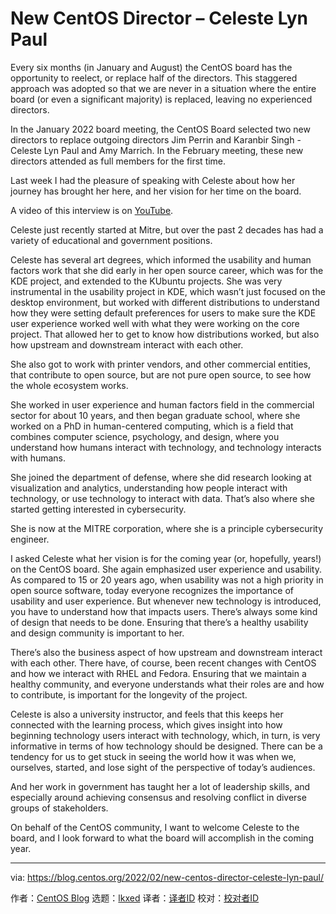 [#]: subject: "New CentOS Director – Celeste Lyn Paul"
[#]: via: "https://blog.centos.org/2022/02/new-centos-director-celeste-lyn-paul/"
[#]: author: "CentOS Blog https://blog.centos.org"
[#]: collector: "lkxed"
[#]: translator: "yjacks"
[#]: reviewer: " "
[#]: publisher: " "
[#]: url: " "

New CentOS Director – Celeste Lyn Paul
======

Every six months (in January and August) the CentOS board has the opportunity to reelect, or replace half of the directors. This staggered approach was adopted so that we are never in a situation where the entire board (or even a significant majority) is replaced, leaving no experienced directors.

In the January 2022 board meeting, the CentOS Board selected two new directors to replace outgoing directors Jim Perrin and Karanbir Singh - Celeste Lyn Paul and Amy Marrich. In the February meeting, these new directors attended as full members for the first time.

Last week I had the pleasure of speaking with Celeste about how her journey has brought her here, and her vision for her time on the board.

A video of this interview is on [YouTube][1].

Celeste just recently started at Mitre, but over the past 2 decades has had a variety of educational and government positions.

Celeste has several art degrees, which informed the usability and human factors work that she did early in her open source career, which was for the KDE project, and extended to the KUbuntu projects. She was very instrumental in the usability project in KDE, which wasn’t just focused on the desktop environment, but worked with different distributions to understand how they were setting default preferences for users to make sure the KDE user experience worked well with what they were working on the core project. That allowed her to get to know how distributions worked, but also how upstream and downstream interact with each other.

She also got to work with printer vendors, and other commercial entities, that contribute to open source, but are not pure open source, to see how the whole ecosystem works.

She worked in user experience and human factors field in the commercial sector for about 10 years, and then began graduate school, where she worked on a PhD in human-centered computing, which is a field that combines computer science, psychology, and design, where you understand how humans interact with technology, and technology interacts with humans.

She joined the department of defense, where she did research looking at visualization and analytics, understanding how people interact with technology, or use technology to interact with data. That’s also where she started getting interested in cybersecurity.

She is now at the MITRE corporation, where she is a principle cybersecurity engineer.

I asked Celeste what her vision is for the coming year (or, hopefully, years!) on the CentOS board. She again emphasized user experience and usability. As compared to 15 or 20 years ago, when usability was not a high priority in open source software, today everyone recognizes the importance of usability and user experience. But whenever new technology is introduced, you have to understand how that impacts users. There’s always some kind of design that needs to be done. Ensuring that there’s a healthy usability and design community is important to her.

There’s also the business aspect of how upstream and downstream interact with each other. There have, of course, been recent changes with CentOS and how we interact with RHEL and Fedora. Ensuring that we maintain a healthy community, and everyone understands what their roles are and how to contribute, is important for the longevity of the project.

Celeste is also a university instructor, and feels that this keeps her connected with the learning process, which gives insight into how beginning technology users interact with technology, which, in turn, is very informative in terms of how technology should be designed. There can be a tendency for us to get stuck in seeing the world how it was when we, ourselves, started, and lose sight of the perspective of today’s audiences.

And her work in government has taught her a lot of leadership skills, and especially around achieving consensus and resolving conflict in diverse groups of stakeholders.

On behalf of the CentOS community, I want to welcome Celeste to the board, and I look forward to what the board will accomplish in the coming year.

--------------------------------------------------------------------------------

via: https://blog.centos.org/2022/02/new-centos-director-celeste-lyn-paul/

作者：[CentOS Blog][a]
选题：[lkxed][b]
译者：[译者ID](https://github.com/译者ID)
校对：[校对者ID](https://github.com/校对者ID)

[a]: https://blog.centos.org
[b]: https://github.com/lkxed
[1]: https://youtu.be/NAeXyXW9hhs
